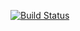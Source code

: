[![Build Status](https://travis-ci.org/mani-monaj/rosdebian-ci.svg?branch=master)](https://travis-ci.org/mani-monaj/rosdebian-ci)
